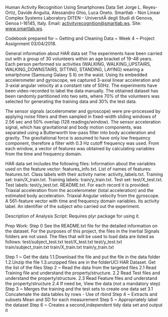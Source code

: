 Human Activity Recognition Using Smartphones Data Set
Jorge L. Reyes-Ortiz, Davide Anguita, Alessandro Ghio, Luca Oneto. Smartlab - Non Linear Complex Systems Laboratory DITEN - UniversitÃ degli Studi di Genova, Genoa I-16145, Italy. 
Email: activityrecognition@smartlab.ws. Site: www.smartlab.ws.

Codebook prepared for ~ Getting and Cleaning Data ~ Week 4 ~ Project Assignment 03/04/2018.

General information about HAR data set
The experiments have been carried out with a group of 30 volunteers within an age bracket of 19-48 years. Each person performed six activities 
(WALKING, WALKING_UPSTAIRS, WALKING_DOWNSTAIRS, SITTING, STANDING, LAYING) wearing a smartphone (Samsung Galaxy S II) on the waist. Using its embedded accelerometer and gyroscope, 
we captured 3-axial linear acceleration and 3-axial angular velocity at a constant rate of 50Hz. The experiments have been video-recorded to label the data manually. The obtained dataset has been randomly 
partitioned into two sets, where 70% of the volunteers was selected for generating the training data and 30% the test data.

The sensor signals (accelerometer and gyroscope) were pre-processed by applying noise filters and then sampled in fixed-width sliding windows of 2.56 sec and 50% overlap (128 readings/window). 
The sensor acceleration signal, which has gravitational and body motion components, was separated using a Butterworth low-pass filter into body acceleration and gravity. 
The gravitational force is assumed to have only low frequency component, therefore a filter with 0.3 Hz cutoff frequency was used. From each window, a vector of features was obtained by 
calculating variables from the time and frequency domain.

HAR data set includes the following files:
Information about the variables used on the feature vector: features_info.txt.
List of names of features: features.txt.
Class labels with their activity name: activity_labels.txt.
Training set: train/X_train.txt.
Training labels: train/y_train.txt.
Test set: test/X_test.txt.
Test labels: test/y_test.txt.
README.txt.
For each record it is provided:
Triaxial acceleration from the accelerometer (total acceleration) and the estimated body acceleration.
Triaxial Angular velocity from the gyroscope.
A 561-feature vector with time and frequency domain variables.
Its activity label.
An identifier of the subject who carried out the experiment.

Description of Analysis Script:
Requires plyr package for using it.

Prep Work: Step 0
See the README.txt file for the detailed information on the dataset. For the purposes of this project, the files in the Inertial Signals folders are not used. 
The files that will be used to load data are listed as follows:
test/subject_test.txt
test/X_test.txt
test/y_test.txt
train/subject_train.txt
train/X_train.txt
train/y_train.txt

Step 1 ~ Get the data
1.1.Download the file and put the file in the data folder
1.2.Unzip the file
1.3.unzipped files are in the folderUCI HAR Dataset. Get the list of the files
Step 2 ~ Read the data from the targeted files
2.1 Read Training file and understand the property/structure.
2.2 Read Test files and understand the property/structure.
2.3 Read Feature files and understand the property/structure
2.4 If need be, View the data (not a mandatory step)
Step 3 ~ Merges the training and the test sets to create one data set
3.1 Concatenate the data tables by rows - Use of rbind
Step 4 ~ Extracts and subsets Mean and SD for each measurement 
Step 5 ~ Appropriately label the dataset
Step 6 ~ Creates a second,independent tidy data set and output it



